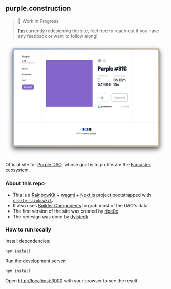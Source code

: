 ## purple.construction

> 🚧 Work In Progress
>
> [I'm](https://warpcast.com/dylsteck.eth) currently redesigning the site, feel free to reach out if you have any feedback or want to follow along!

![purple.construction redesign screenshot](https://github.com/dylsteck/purple.construction/blob/main/public/purple/new-website-screenshot.png?raw=true)

Official site for [Purple DAO](https://purple.construction), whose goal is to proliferate the [Farcaster](https://farcaster.xyz) ecosystem.

### About this repo

- This is a [RainbowKit](https://rainbowkit.com) + [wagmi](https://wagmi.sh) + [Next.js](https://nextjs.org/) project bootstrapped with [`create-rainbowkit`](https://github.com/rainbow-me/rainbowkit/tree/main/packages/create-rainbowkit).
- It also uses [Builder Components](https://buildercomponents.wtf/) to grab most of the DAO's data
- The first version of the site was created by [ripe0x](https://github.com/ripe0x)
- The redesign was done by [dylsteck](https://github.com/dylsteck)

### How to run locally

Install dependencies:

```bash
npm install
```

Run the development server:

```bash
npm install
```

Open [http://localhost:3000](http://localhost:3000) with your browser to see the result.
